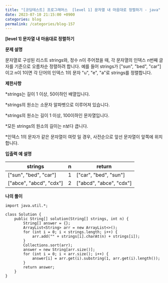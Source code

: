 ```yaml
---
title: "[코딩테스트] 프로그래머스  [level 1] 문자열 내 마음대로 정렬하기 - java"
date: 2023-07-10 21:15:00 +0900
categories: blog
permalink: /categories/blog-157
---
```



**[level 1] 문자열 내 마음대로 정렬하기**



**문제 설명**

문자열로 구성된 리스트 strings와, 정수 n이 주어졌을 때, 각 문자열의 인덱스 n번째 글자를 기준으로 오름차순 정렬하려 합니다. 예를 들어 strings가 ["sun", "bed", "car"]이고 n이 1이면 각 단어의 인덱스 1의 문자 "u", "e", "a"로 strings를 정렬합니다.


**제한사항**

*strings는 길이 1 이상, 50이하인 배열입니다.

*strings의 원소는 소문자 알파벳으로 이루어져 있습니다.

*strings의 원소는 길이 1 이상, 100이하인 문자열입니다.

*모든 strings의 원소의 길이는 n보다 큽니다.

*인덱스 1의 문자가 같은 문자열이 여럿 일 경우, 사전순으로 앞선 문자열이 앞쪽에 위치합니다.







**입출력 예 설명**

|strings	|n|	return|
|---|---|---|
|["sun", "bed", "car"]	|1|	["car", "bed", "sun"]|
|["abce", "abcd", "cdx"]	|2	|["abcd", "abce", "cdx"]|

**나의 풀이**

```
import java.util.*;

class Solution {
    public String[] solution(String[] strings, int n) {
        String[] answer = {};
        ArrayList<String> arr = new ArrayList<>();
        for (int i = 0; i < strings.length; i++) {
            arr.add("" + strings[i].charAt(n) + strings[i]);
        }
        Collections.sort(arr);
        answer = new String[arr.size()];
        for (int i = 0; i < arr.size(); i++) {
            answer[i] = arr.get(i).substring(1, arr.get(i).length());
        }
        return answer;
    }
}
```


